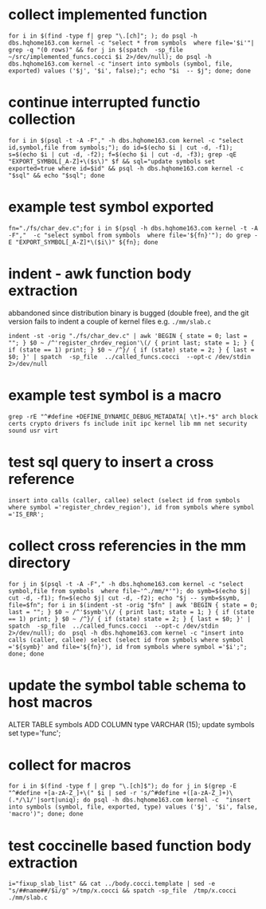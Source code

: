 # collect implemented function
```
for i in $(find -type f| grep "\.[ch]"; ); do psql -h dbs.hqhome163.com kernel -c "select * from symbols  where file='$i'"| grep -q "(0 rows)" && for j in $(spatch  -sp_file  ~/src/implemented_funcs.cocci $i 2>/dev/null); do psql -h dbs.hqhome163.com kernel -c "insert into symbols (symbol, file, exported) values ('$j', '$i', false);"; echo "$i  -- $j"; done; done
```

# continue interrupted functio collection
```
for i in $(psql -t -A -F"," -h dbs.hqhome163.com kernel -c "select id,symbol,file from symbols;"); do id=$(echo $i | cut -d, -f1); s=$(echo $i | cut -d, -f2); f=$(echo $i | cut -d, -f3); grep -qE "EXPORT_SYMBOL[_A-Z]+\($s\)" $f && sql="update symbols set exported=true where id=$id" && psql -h dbs.hqhome163.com kernel -c "$sql" && echo "$sql"; done
```

# example test symbol exported
```
fn="./fs/char_dev.c";for i in $(psql -h dbs.hqhome163.com kernel -t -A -F","  -c "select symbol from symbols  where file='${fn}'"); do grep -E "EXPORT_SYMBOL[_A-Z]*\($i\)" ${fn}; done
```

# indent - awk function body extraction
abbandoned since distribution binary is bugged (double free), and the git version fails to indent a couple of kernel files e.g. `./mm/slab.c`
```
indent -st -orig "./fs/char_dev.c" | awk 'BEGIN { state = 0; last = ""; } $0 ~ /^'register_chrdev_region'\(/ { print last; state = 1; } { if (state == 1) print; } $0 ~ /^}/ { if (state) state = 2; } { last = $0; }' | spatch  -sp_file  ../called_funcs.cocci  --opt-c /dev/stdin 2>/dev/null
```

# example test symbol is a macro 
```
grep -rE "^#define +DEFINE_DYNAMIC_DEBUG_METADATA[ \t]+.*$" arch block certs crypto drivers fs include init ipc kernel lib mm net security sound usr virt
```

# test sql query to insert a cross reference
```
insert into calls (caller, callee) select (select id from symbols where symbol ='register_chrdev_region'), id from symbols where symbol ='IS_ERR';
```

# collect cross referencies in the mm directory
```
for j in $(psql -t -A -F"," -h dbs.hqhome163.com kernel -c "select symbol,file from symbols  where file~'^./mm/*'"); do symb=$(echo $j| cut -d, -f1); fn=$(echo $j| cut -d, -f2); echo "$j -- symb=$symb, file=$fn"; for i in $(indent -st -orig "$fn" | awk 'BEGIN { state = 0; last = ""; } $0 ~ /^'$symb'\(/ { print last; state = 1; } { if (state == 1) print; } $0 ~ /^}/ { if (state) state = 2; } { last = $0; }' | spatch  -sp_file  ../called_funcs.cocci  --opt-c /dev/stdin 2>/dev/null); do  psql -h dbs.hqhome163.com kernel -c "insert into calls (caller, callee) select (select id from symbols where symbol ='${symb}' and file='${fn}'), id from symbols where symbol ='$i';"; done; done
```

# update the symbol table schema to host macros
ALTER TABLE symbols ADD COLUMN type VARCHAR (15);
update symbols set type='func';


# collect for macros
```
for i in $(find -type f | grep "\.[ch]$"); do for j in $(grep -E "^#define +[a-zA-Z_]+\(" $i | sed -r 's/^#define +([a-zA-Z_]+)\(.*/\1/'|sort|uniq); do psql -h dbs.hqhome163.com kernel -c  "insert into symbols (symbol, file, exported, type) values ('$j', '$i', false, 'macro')"; done; done
```

# test coccinelle based function body extraction
```
i="fixup_slab_list" && cat ../body.cocci.template | sed -e "s/##name##/$i/g" >/tmp/x.cocci && spatch -sp_file  /tmp/x.cocci ./mm/slab.c 
```


